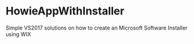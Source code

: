 # HowieAppWithInstaller
Simple VS2017 solutions on how to create an Microsoft Software Installer using WIX
